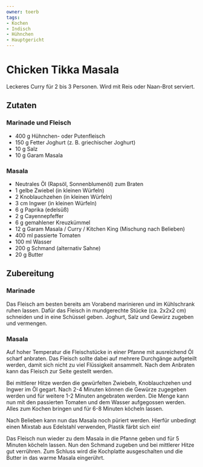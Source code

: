 ```yaml
---
owner: toerb
tags:
- Kochen
- Indisch
- Hühnchen
- Hauptgericht
---
```

Chicken Tikka Masala
====================
Leckeres Curry für 2 bis 3 Personen. Wird mit Reis oder Naan-Brot serviert.

## Zutaten
### Marinade und Fleisch
 * 400&nbsp;g Hühnchen- oder Putenfleisch
 * 150&nbsp;g Fetter Joghurt (z. B. griechischer Joghurt)
 * 10&nbsp;g Salz
 * 10&nbsp;g Garam Masala

### Masala
 * Neutrales Öl (Rapsöl, Sonnenblumenöl) zum Braten
 * 1 gelbe Zwiebel (in kleinen Würfeln)
 * 2 Knoblauchzehen (in kleinen Würfeln)
 * 3&nbsp;cm Ingwer (in kleinen Würfeln)
 * 6&nbsp;g Paprika (edelsüß)
 * 2&nbsp;g Cayennepfeffer
 * 6&nbsp;g gemahlener Kreuzkümmel
 * 12&nbsp;g Garam Masala / Curry / Kitchen King (Mischung nach Belieben)
 * 400&nbsp;ml passierte Tomaten
 * 100&nbsp;ml Wasser
 * 200&nbsp;g Schmand (alternativ Sahne)
 * 20&nbsp;g Butter

## Zubereitung
### Marinade
Das Fleisch am besten bereits am Vorabend marinieren und im Kühlschrank ruhen lassen.
Dafür das Fleisch in mundgerechte Stücke (ca. 2x2x2 cm) schneiden und in eine Schüssel geben.
Joghurt, Salz und Gewürz zugeben und vermengen.

### Masala
Auf hoher Temperatur die Fleischstücke in einer Pfanne mit ausreichend Öl scharf anbraten.
Das Fleisch sollte dabei auf mehrere Durchgänge aufgeteilt werden, damit sich nicht zu viel Flüssigkeit ansammelt.
Nach dem Anbraten kann das Fleisch zur Seite gestellt werden.

Bei mittlerer Hitze werden die gewürfelten Zwiebeln, Knoblauchzehen und Ingwer im Öl gegart.
Nach 2-4 Minuten können die Gewürze zugegeben werden und für weitere 1-2 Minuten angebraten werden.
Die Menge kann nun mit den passierten Tomaten und dem Wasser aufgegossen werden.
Alles zum Kochen bringen und für 6-8 Minuten köcheln lassen.

Nach Belieben kann nun das Masala noch püriert werden.
Hierfür unbedingt einen Mixstab aus Edelstahl verwenden, Plastik färbt sich ein!

Das Fleisch nun wieder zu dem Masala in die Pfanne geben und für 5 Minuten köcheln lassen.
Nun den Schmand zugeben und bei mittlerer Hitze gut verrühren.
Zum Schluss wird die Kochplatte ausgeschalten und die Butter in das warme Masala eingerührt.
